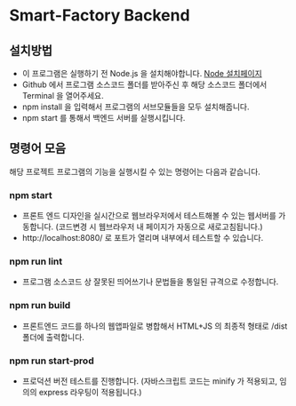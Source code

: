# Smart-Factory Backend



## 설치방법

- 이 프로그램은 실행하기 전 Node.js 을 설치해야합니다. [Node 설치페이지](https://nodejs.org/en/)
- Github 에서 프로그램 소스코드 폴더를 받아주신 후 해당 소스코드 폴더에서 Terminal 을 열어주세요.
- npm install 을 입력해서 프로그램의 서브모듈들을 모두 설치해줍니다.
- npm start 를 통해서 백엔드 서버를 실행시킵니다.



## 명령어 모음

해당 프로젝트 프로그램의 기능을 실행시킬 수 있는 명령어는 다음과 같습니다.



### npm start

- 프론트 엔드 디자인을 실시간으로 웹브라우저에서 테스트해볼 수 있는 웹서버를 가동합니다. (코드변경 시 웹브라우저 내 페이지가 자동으로 새로고침됩니다.)
- http://localhost:8080/ 로 포트가 열리며 내부에서 테스트할 수 있습니다.



### npm run lint

- 프로그램 소스코드 상 잘못된 띄어쓰기나 문법들을 통일된 규격으로 수정합니다.



### npm run build

- 프론트엔드 코드를 하나의 웹앱파일로 병합해서 HTML+JS 의 최종적 형태로 /dist 폴더에 출력합니다.



### npm run start-prod

- 프로덕션 버전 테스트를 진행합니다.  (자바스크립트 코드는 minify 가 적용되고, 임의의 express 라우팅이 적용됩니다.)